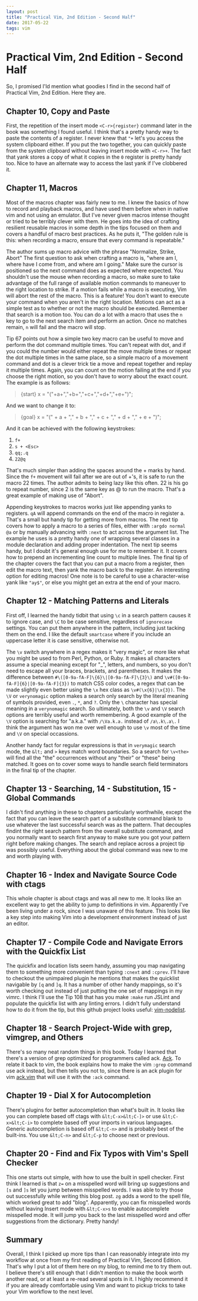 ```yaml
---
layout: post
title: "Practical Vim, 2nd Edition - Second Half"
date: 2017-05-22
tags: vim
---
```


# Practical Vim, 2nd Edition - Second Half

So, I promised I'ld mention what goodies I find in the second half of
Practical Vim, 2nd Edition.  Here they are.

## Chapter 10, Copy and Paste

First, the repetition of the insert mode `<C-r>{register}` command later
in the book was something I found useful.  I think that's a pretty handy
way to paste the contents of a register.
I never knew that `"+` let's you access the system clipboard
either.  If you put the two together, you can quickly paste from the system
clipboard without leaving insert mode with `<C-r>+`.  The fact that yank
stores a copy of what it copies in the `0` register is pretty handy too.
Nice to have an alternate way to access the last yank if I've clobbered it.

## Chapter 11, Macros

Most of the macros chapter was fairly new to me.  I knew the basics of how to
record and playback macros, and have used them before when in native vim and
not using an emulator.  But I've never given macros intense thought or tried
to be terribly clever with them.  He goes into the idea of crafting resilient
reusable macros in some depth in the tips focused on them and covers a handful
of macro best practices.  As he puts it, "The golden rule is this: when
recording a macro, ensure that every command is repeatable."

The author sums up macro advice with the phrase "Normalize, Strike, Abort"
The first question to ask when crafting a macro is, "where am I, where
have I come
from, and where am I going."  Make sure the cursor is positioned so the
next command does as expected where expected.  You shouldn't use the
mouse when recording a macro, so make sure to take advantage of the full
range of available motion commands to maneuver to the right location to
strike.  If a motion fails while a macro is executing, Vim will abort the
rest of the macro.  This is a feature!  You don't want to execute your
command when you aren't in the right location.  Motions can act as a simple
test as to whether or not the macro should be executed.  Remember that
search is a motion too.  You can do a lot with a macro that uses the `n`
key to go to the next search item and perform an action.  Once no matches
remain, `n` will fail and the macro will stop.

Tip 67 points out how a simple two key macro can be useful to move and perform
the dot command multiple times.  You can't repeat with dot, and if you could
the number would either repeat the move multiple times or repeat the dot
multiple times in the same place, so a simple macro of a movement command
and dot is a clever trick tie a move and repeat together and replay it
multiple times.  Again, you can count on the motion failing at the end if
you choose the right motion, so you don't have to worry about the exact
count.  The example is as follows:

> {start}
> x = "("+a+","+b+","+c+","+d+","+e+")";

And we want to change it to:

> {goal}
> x = "(" + a + "," + b + "," + c + "," + d + "," + e + ")";

And it can be achieved with the following keystrokes:

1. `f+`
1. `s + <Esc>`
1. `qq;.q`
1. `22@q`

That's much simpler than adding the spaces around the + marks by hand.
Since the `f+` movement will fail after we are out of +'s, it is safe
to run the macro 22 times.  The author admits to being lazy like this
often.  22 is his go to repeat number, since 2 is the same key as
@ to run the macro.  That's a great example of making use of "Abort".

Appending keystrokes to macros works just like appending yanks to registers.
`qA` will append commands on the end of the macro in register a.  That's a
small but handy tip for getting more from macros.  The next tip covers how
to apply a macro to a series of files, either with `:argdo normal @a` or by
manually advancing with `:next` to act across the argument list.  The example
he uses is a pretty handy one of wrapping several classes in a module
declaration and adding proper indentation.  The next tip seems handy, but I
doubt it's general enough use for me to remember it.  It covers how to prepend
an incrementing line count to multiple lines.  The final tip of the chapter
covers the fact that you can put a macro from a register, then edit the
macro text, then yank the macro back to the register.  An interesting option
for editing macros!  One note is to be careful to use a character-wise
yank like `"ay$"`, or else you might get an extra <CR> at the end of
your macro.

## Chapter 12 - Matching Patterns and Literals

First off, I learned the handy tidbit that using `\c` in a search pattern
causes it to ignore case, and `\C` to be case sensitive, regardless of
`ignorecase` settings.  You can put them anywhere in the pattern, including
just tacking them on the end.  I like the default `smartcase` where if you
include an uppercase letter it is case sensitive, otherwise not.

The `\v` switch anywhere in a regex makes it "very magic", or more like what
you might be used to from Perl, Python, or Ruby.  It makes all characters
assume a special meaning except for "_", letters, and numbers,
so you don't need to escape all your braces,
brackets, and parentheses.  It makes the difference between
`#\([0-9a-fA-F]\{6}\|[0-9a-fA-F]\{3}\)` and
`\v#([0-9a-fA-F]{6}|[0-9a-fA-F]{3})` to match CSS color codes, a regex
that can be made slightly even better using the `\x` hex class as
`\v#(\x{6}|\x{3})`.  The `\V` or `verynomagic` option makes a search
only search by the literal meaning of symbols provided, even `.`, `*`,
and `?`.  Only the `\` character has special meaning in a `verynomagic`
search.  So ultimately, both the `\v` and `\V` search options are
terribly useful and worth remembering.  A good example of the `\V` option
is searching for "a.k.a." with `/\Va.k.a.` instead of `/a\.k\.a\.`
I think the argument has won me over well enough to use `\v` most of
the time and `\V` on special occassions.

Another handy fact for regular expressions is that in `verymagic` search
mode, the `&lt;` and `>` keys match word boundaries.  So a search for
`\v<the>` will find all the "the" occurrences without any "their" or
"these" being matched.  It goes on to cover some ways to handle search
field terminators in the final tip of the chapter.

## Chapter 13 - Searching, 14 - Substitution, 15 - Global Commands

I didn't find anything in these to chapters particularly worthwhile, except
the fact that you can leave the search part of a substitute command blank
to use whatever the last successful search was as the pattern.  That
decouples findint the right search pattern from the overall substitute
command, and you normally want to search first anyway to make sure you
got your pattern right before making changes.   The search and replace
across a project tip was possibly useful.  Everything about the global
command was new to me and worth playing with.

## Chapter 16 - Index and Navigate Source Code with ctags

This  whole chapter is about ctags and was all new to me.  It looks like an
excellent way to get the ability to jump to definitions in vim.  Apparently
I've been living under a rock, since I was unaware of this feature.  This
looks like a key step into making Vim into a development environment instead
of just an editor.

## Chapter 17 - Compile Code and Navigate Errors with the Quickfix List

The quickfix and location lists seem handy, assuming you map navigating them
to something more convenient than typing `:cnext` and `:cprev`.  I'll have
to checkout the unimpaired plugin he mentions that makes the quicklist
navigable by `[q` and `]q`.  It has a number of other handy mappings, so it's
worth checking out instead of just putting the one set of mappings in my
vimrc.  I think I'll use the Tip 108 that has you make `:make` run JSLint
and populate the quickfix list with any linting errors.  I didn't fully 
understand how to do it from the tip, but this github project looks useful:
[vim-nodelist](https://github.com/bigfish/vim-nodelint).

## Chapter 18 - Search Project-Wide with grep, vimgrep, and Others

There's so many neat random things in this book.  Today I learned that there's
a version of grep optimized for programmers called ack.
[Ack](https://beyondgrep.com/).  To relate it back to vim, the book explains
how to make the vim `:grep` command use ack instead, but then tells you not
to, since there is an ack plugin for vim
[ack.vim](https://github.com/mileszs/ack.vim)
that will use it with the `:ack` command.

## Chapter 19 - Dial X for Autocompletion

There's plugins for better autocompletion than what's built in.  It looks like
you can complete based off ctags with `&lt;C-x>&lt;C-]>` or use 
`&lt;C-x>&lt;C-i>` to complete based off your imports in various languages.
Generic autocompletion is based off `&lt;C-n>` and is probably best of the
built-ins.  You use `&lt;C-n>` and `&lt;C-p` to choose next  or previous.

## Chapter 20 - Find and Fix Typos with Vim's Spell Checker

This one starts out simple, with how to use the built in spell checker.  First
think I learned is that `z=` on a misspelled word will bring up suggestions
and `[s` and `]s` let you jump between misspelled words.  I was able to try
those out successfully while writing this blog post.  `zg` adds a word to the
spell file, which worked great to add "blog".  Apparently, you can fix
misspelled words without leaving Insert mode with `&lt;C-x>s` to
enable autocomplete misspelled mode.  It will jump you back to the last
misspelled word and offer suggestions from the dictionary.  Pretty handy!

## Summary

Overall, I think I picked up more tips than I can reasonably integrate into
my workflow at once from my first reading of Practical Vim, Second Edition.
That's why I put a lot of them here on my blog, to remind me to try them
out.  I believe there's still enough that I didn't mention to make the book
worth another read, or at least a re-read several spots in it.  I highly
recommend it if you are already comfortable using Vim and want to pickup
tricks to take your Vim workflow to the next level.


